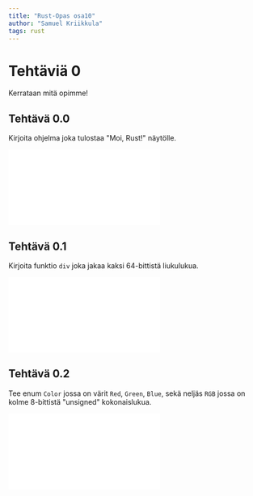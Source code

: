 ```yaml
---
title: "Rust-Opas osa10"
author: "Samuel Kriikkula"
tags: rust
---
```


# Tehtäviä 0
Kerrataan mitä opimme!

## Tehtävä 0.0
Kirjoita ohjelma joka tulostaa "Moi, Rust!" näytölle.
<iframe src="/monaco?task=task0" class="editor" frameBorder="0"></iframe>

## Tehtävä 0.1
Kirjoita funktio `div` joka jakaa kaksi 64-bittistä liukulukua.
<iframe src="/monaco?task=task1" class="editor" frameBorder="0"></iframe>

## Tehtävä 0.2
Tee enum `Color` jossa on värit `Red`, `Green`, `Blue`, sekä neljäs `RGB` jossa on kolme 8-bittistä "unsigned" kokonaislukua.
<iframe src="/monaco?task=task2" class="editor" frameBorder="0"></iframe>
